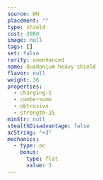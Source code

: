 ```yaml
---
source: WH
placement: ""
type: shield
cost: 2000
image: null
tags: []
set: false
rarity: unenhanced
name: Quadanium heavy shield
flavor: null
weight: 36
properties:
  - charging-1
  - cumbersome
  - obtrusive
  - strength-15
minStr: null
stealthDisadvantage: false
acString: "+3"
mechanics:
  - type: ac
    bonus:
      type: flat
      value: 3
---
```

